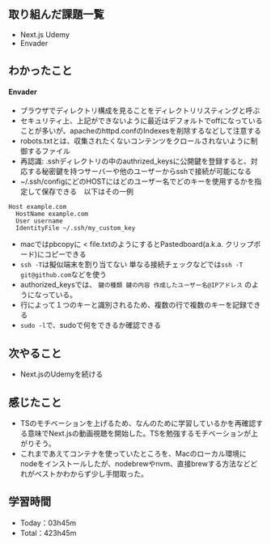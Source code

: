 ## 取り組んだ課題一覧
- Next.js Udemy
- Envader

## わかったこと
#### Envader
- ブラウザでディレクトリ構成を見ることをディレクトリリスティングと呼ぶ
- セキュリティ上、上記ができないように最近はデフォルトでoffになっていることが多いが、apacheのhttpd.confのIndexesを削除するなどして注意する
- robots.txtとは、収集されたくないコンテンツをクロールされないように制御するファイル
- 再認識: .sshディレクトリの中のauthrized_keysに公開鍵を登録すると、対応する秘密鍵を持つサーバーや他のユーザーからsshで接続が可能になる
- ~/.ssh/configにどのHOSTにはどのユーザー名でどのキーを使用するかを指定して保存できる　以下はその一例
```shell
Host example.com
  HostName example.com
  User username
  IdentityFile ~/.ssh/my_custom_key
```
- macではpbcopyに < file.txtのようにするとPastedboard(a.k.a. クリップボード)にコピーできる
- `ssh -T`は擬似端末を割り当てない 単なる接続チェックなどでは`ssh -T git@github.com`などを使う
- authorized_keysでは、 `鍵の種類 鍵の内容 作成したユーザー名@IPアドレス` のようになっている。
- 行によって１つのキーと識別されるため、複数の行で複数のキーを記録できる
- `sudo -l`で、sudoで何をできるか確認できる

## 次やること
- Next.jsのUdemyを続ける

## 感じたこと
- TSのモチベーションを上げるため、なんのために学習しているかを再確認する意味でNext.jsの動画視聴を開始した。TSを勉強するモチベーションが上がりそう。
- これまであえてコンテナを使っていたところを、Macのローカル環境にnodeをインストールしたが、nodebrewやnvm、直接brewする方法などどれがベストかわからず少し手間取った。

## 学習時間
- Today：03h45m
- Total：423h45m
